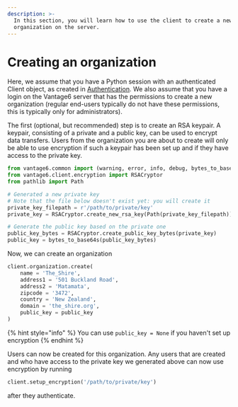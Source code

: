 ```yaml
---
description: >-
  In this section, you will learn how to use the client to create a new
  organization on the server.
---
```


# Creating an organization

Here, we assume that you have a Python session with an authenticated Client object, as created in [Authentication](authentication.md). We also assume that you have a login on the Vantage6 server that has the permissions to create a new organization (regular end-users typically do not have these permissions, this is typically only for administrators).

The first (optional, but recommended) step is to create an RSA keypair. A keypair, consisting of a private and a public key, can be used to encrypt data transfers. Users from the organization you are about to create will only be able to use encryption if such a keypair has been set up and if they have access to the private key.

```python
from vantage6.common import (warning, error, info, debug, bytes_to_base64s, check_config_write_permissions)
from vantage6.client.encryption import RSACryptor
from pathlib import Path

# Generated a new private key
# Note that the file below doesn't exist yet: you will create it
private_key_filepath = r'/path/to/private/key' 
private_key = RSACryptor.create_new_rsa_key(Path(private_key_filepath))

# Generate the public key based on the private one
public_key_bytes = RSACryptor.create_public_key_bytes(private_key)
public_key = bytes_to_base64s(public_key_bytes)
```

Now, we can create an organization

```python
client.organization.create(
    name = 'The_Shire',
    address1 = '501 Buckland Road',
    address2 = 'Matamata',
    zipcode = '3472',
    country = 'New Zealand',
    domain = 'the_shire.org',
    public_key = public_key
)
```

{% hint style="info" %}
You can use `public_key = None` if you haven't set up encryption
{% endhint %}

Users can now be created for this organization. Any users that are created and who have access to the private key we generated above can now use encryption by running

```python
client.setup_encryption('/path/to/private/key')
```

after they authenticate.
